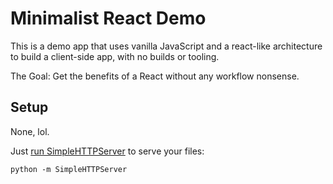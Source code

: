 # Minimalist React Demo

This is a demo app that uses vanilla JavaScript and a react-like architecture to build a client-side app, with no builds or tooling.

The Goal: Get the benefits of a React without any workflow nonsense.

## Setup

None, lol.

Just [run SimpleHTTPServer](https://2ality.com/2014/06/simple-http-server.html) to serve your files:

```
python -m SimpleHTTPServer
```
